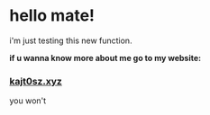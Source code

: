 # hello mate!

i'm just testing this new function.

<b>if u wanna know more about me go to my website:</b>

### [kajt0sz.xyz](https://kajt0sz.xyz)


you won't
